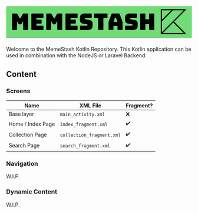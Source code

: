 ![MemeStash Logo](./markdown/logo.png)
---

Welcome to the MemeStash Kotlin Repository. This Kotlin application can be used in combination with the NodeJS or Laravel Backend.

## Content
### Screens
|Name|XML File|Fragment?|
|---|---|---|
|Base layer|`main_activity.xml`|❌|
|Home / Index Page |`index_fragment.xml`|✔️|
|Collection Page|`collection_fragment.xml`|✔️|
|Search Page|`search_fragment.xml`|✔️|

### Navigation
W.I.P.

### Dynamic Content
W.I.P.